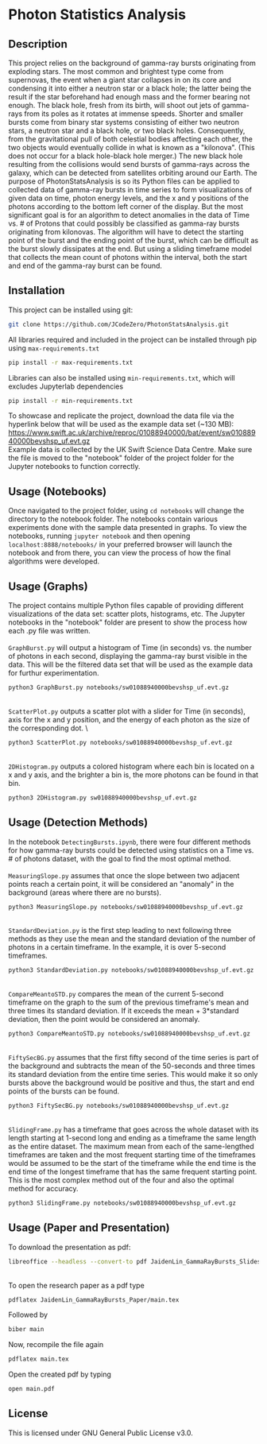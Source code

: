 # Photon Statistics Analysis

## Description
This project relies on the background of gamma-ray bursts originating from exploding stars. The most common and brightest type come from supernovas, the event when a giant star collapses in on its core and condensing it into either a neutron star or a black hole; the latter being the result if the star beforehand had enough mass and the former bearing not enough. The black hole, fresh from its birth, will shoot out jets of gamma-rays from its poles as it rotates at immense speeds. Shorter and smaller bursts come from binary star systems consisting of either two neutron stars, a neutron star and a black hole, or two black holes. Consequently, from the gravitational pull of both celestial bodies affecting each other, the two objects would eventually collide in what is known as a "kilonova". (This does not occur for a black hole-black hole merger.) The new black hole resulting from the collisions would send bursts of gamma-rays across the galaxy, which can be detected from satellites orbiting around our Earth. The purpose of PhotonStatsAnalysis is so its Python files can be applied to collected data of gamma-ray bursts in time series to form visualizations of given data on time, photon energy levels, and the x and y positions of the photons according to the bottom left corner of the display. But the most significant goal is for an algorithm to detect anomalies in the data of Time vs. # of Protons that could possibly be classified as gamma-ray bursts originating from kilonovas. The algorithm will have to detect the starting point of the burst and the ending point of the burst, which can be difficult as the burst slowly dissipates at the end. But using a sliding timeframe model that collects the mean count of photons within the interval, both the start and end of the gamma-ray burst can be found.

## Installation
This project can be installed using git:
```bash
git clone https://github.com/JCodeZero/PhotonStatsAnalysis.git
```
All libraries required and included in the project can be installed through pip using `max-requirements.txt`
```bash
pip install -r max-requirements.txt
```
Libraries can also be installed using `min-requirements.txt`, which will excludes Jupyterlab dependencies
```bash
pip install -r min-requirements.txt
```
To showcase and replicate the project, download the data file via the hyperlink below that will be used as the example data set (~130 MB): \
https://www.swift.ac.uk/archive/reproc/01088940000/bat/event/sw01088940000bevshsp_uf.evt.gz \
Example data is collected by the UK Swift Science Data Centre. Make sure the file is moved to the "notebook" folder of the project folder for the Jupyter notebooks to function correctly.

## Usage (Notebooks)
Once navigated to the project folder, using `cd notebooks` will change the directory to the notebook folder. The notebooks contain various experiments done with the sample data presented in graphs. To view the notebooks, running `jupyter notebook` and then opening `localhost:8888/notebooks/` in your preferred browser will launch the notebook and from there, you can view the process of how the final algorithms were developed.

## Usage (Graphs)
The project contains multiple Python files capable of providing different visualizations of the data set: scatter plots, histograms, etc. The Jupyter notebooks in the "notebook" folder are present to show the process how each .py file was written. \
\
`GraphBurst.py` will output a histogram of Time (in seconds) vs. the number of photons in each second, displaying the gamma-ray burst visible in the data. This will be the filtered data set that will be used as the example data for furthur experimentation.
```bash
python3 GraphBurst.py notebooks/sw01088940000bevshsp_uf.evt.gz
```
\
`ScatterPlot.py` outputs a scatter plot with a slider for Time (in seconds), axis for the x and y position, and the energy of each photon as the size of the corresponding dot. \
```bash
python3 ScatterPlot.py notebooks/sw01088940000bevshsp_uf.evt.gz
```
\
`2DHistogram.py` outputs a colored histogram where each bin is located on a x and y axis, and the brighter a bin is, the more photons can be found in that bin.
```bash
python3 2DHistogram.py sw01088940000bevshsp_uf.evt.gz
```
## Usage (Detection Methods)
In the notebook `DetectingBursts.ipynb`, there were four different methods for how gamma-ray bursts could be detected using statistics on a Time vs. # of photons dataset, with the goal to find the most optimal method. \
\
`MeasuringSlope.py` assumes that once the slope between two adjacent points reach a certain point, it will be considered an "anomaly" in the background (areas where there are no bursts).
```bash
python3 MeasuringSlope.py notebooks/sw01088940000bevshsp_uf.evt.gz
```
\
`StandardDeviation.py` is the first step leading to next following three methods as they use the mean and the standard deviation of the number of photons in a certain timeframe. In the example, it is over 5-second timeframes.
```bash
python3 StandardDeviation.py notebooks/sw01088940000bevshsp_uf.evt.gz
```
\
`CompareMeantoSTD.py` compares the mean of the current 5-second timeframe on the graph to the sum of the previous timeframe's mean and three times its standard deviation. If it exceeds the mean + 3*standard deviation, then the point would be considered an anomaly.
```bash
python3 CompareMeantoSTD.py notebooks/sw01088940000bevshsp_uf.evt.gz
```
\
`FiftySecBG.py` assumes that the first fifty second of the time series is part of the background and subtracts the mean of the 50-seconds and three times its standard deviation from the entire time series. This would make it so only bursts above the background would be positive and thus, the start and end points of the bursts can be found.
```bash
python3 FiftySecBG.py notebooks/sw01088940000bevshsp_uf.evt.gz
```
\
`SlidingFrame.py` has a timeframe that goes across the whole dataset with its length starting at 1-second long and ending as a timeframe the same length as the entire dataset. The maximum mean from each of the same-lengthed timeframes are taken and the most frequent starting time of the timeframes would be assumed to be the start of the timeframe while the end time is the end time of the longest timeframe that has the same frequent starting point. This is the most complex method out of the four and also the optimal method for accuracy.
```bash
python3 SlidingFrame.py notebooks/sw01088940000bevshsp_uf.evt.gz
```
## Usage (Paper and Presentation)
To download the presentation as pdf:
```bash
libreoffice --headless --convert-to pdf JaidenLin_GammaRayBursts_Slides.odp
```
\
To open the research paper as a pdf type
```bash
pdflatex JaidenLin_GammaRayBursts_Paper/main.tex
```
Followed by
```bash
biber main
```
Now, recompile the file again
```bash
pdflatex main.tex
```
Open the created pdf by typing
```bash
open main.pdf
```
## License
This is licensed under GNU General Public License v3.0.
